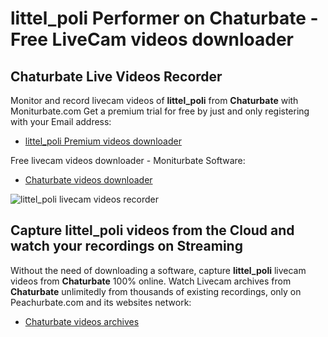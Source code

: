 # littel_poli Performer on Chaturbate - Free LiveCam videos downloader

## Chaturbate Live Videos Recorder

Monitor and record livecam videos of **littel_poli** from **Chaturbate** with Moniturbate.com
Get a premium trial for free by just and only registering with your Email address:
* [littel_poli Premium videos downloader](https://moniturbate.com/request-demo-licence-key.html)

Free livecam videos downloader - Moniturbate Software:
* [Chaturbate videos downloader](https://moniturbate.com/moniturbate-download-software.html)

![littel_poli livecam videos recorder](https://peachurnet.com/templates/moniturbate-software.png)


## Capture littel_poli videos from the Cloud and watch your recordings on Streaming

Without the need of downloading a software, capture **littel_poli** livecam videos from **Chaturbate** 100% online.
Watch Livecam archives from **Chaturbate** unlimitedly from thousands of existing recordings, only on Peachurbate.com and its websites network:
* [Chaturbate videos archives](https://peachurnet.com/)